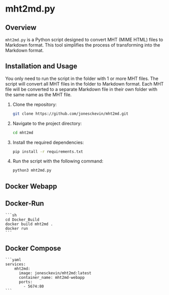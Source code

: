 # mht2md.py

## Overview
`mht2md.py` is a Python script designed to convert MHT (MIME HTML) files to Markdown format. This tool simplifies the process of transforming into the Markdown format.

## Installation and Usage
You only need to run the script in the folder with 1 or more MHT files. The script will convert all MHT files in the folder to Markdown format. Each MHT file will be converted to a separate Markdown file in their own folder with the same name as the MHT file.

1. Clone the repository:
    ```sh
    git clone https://github.com/jonesckevin/mht2md.git
    ```
2. Navigate to the project directory:
    ```sh
    cd mht2md
    ```
3. Install the required dependencies:
    ```sh
    pip install -r requirements.txt
    ```
4. Run the script with the following command:
    ```sh
    python3 mht2md.py

## Docker Webapp
## Docker-Run
    ```sh
    cd Docker_Build
    docker build mht2md .
    docker run 
    ```
    
## Docker Compose
    ```yaml
    services:
        mht2md:
          image: jonesckevin/mht2md:latest
          container_name: mht2md-webapp
          ports:
            - 5674:80
    ```
